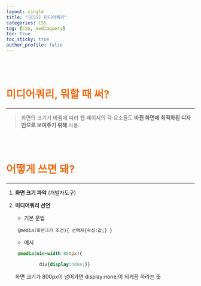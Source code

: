 ```yaml
---
layout: single
title: "[CSS] 미디어쿼리"
categories: CSS
tag: [CSS, mediaquery]
toc: true 
toc_sticky: true
author_profile: false
---
```


<br>

<br>



# <span style="color:#EE6C15">미디어쿼리, 뭐할 때 써?</span>

------

> 화면의 크기가 바뀜에 따라  웹 페이지의 각 요소들도 **바뀐 화면에 최적화된 디자인으로 보여주기 위해** 사용. 

<br>

<br>

# <span style="color:#EE6C15">어떻게 쓰면 돼? </span>

------



1. **화면 크기 파악** (개발자도구)

2. **미디어쿼리 선언** 

   - 기본 문법 

   ```
    @media(화면크기 조건){ 선택자{속성:값;} } 
   ```

   - 예시 

   ```css
    @media(min-width:800px){
   
      		div{display:none;}}
   
   ```

   화면 크기가 800px이 넘어가면 display:none;이 되게끔 하라는 뜻 



<br>

<br>

<br>

<br>





 

